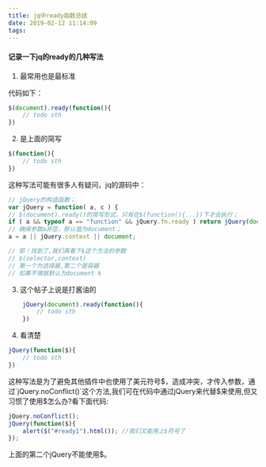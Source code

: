 ```yaml
---
title: jq中ready函数总结
date: 2019-02-12 11:14:09
tags:
---
```


#### 记录一下jq的ready的几种写法

1. 最常用也是最标准

代码如下：

~~~javascript
$(document).ready(function(){
    // todo sth
})
~~~

2. 是上面的简写

~~~javascript
$(function(){
    // todo sth
})
~~~

这种写法可能有很多人有疑问，jq的源码中：

~~~javascript
// jQuery的构造函数； 
var jQuery = function( a, c ) { 
// $(document).ready()的简写形式，只有在$(function(){...})下才会执行； 
if ( a && typeof a == "function" && jQuery.fn.ready ) return jQuery(document).ready(a); 
// 确保参数a非空，默认值为document； 
a = a || jQuery.context || document; 

// 耶！找到了,我们再看下$这个方法的参数 
// $(selector,context) 
// 第一个为选择器,第二个是容器 
// 如果不填就默认为document k
~~~

3. 这个帖子上说是打酱油的

~~~javascript
    jQuery(document).ready(function(){
        // todo sth
    })
~~~

4. 看清楚

~~~javascript
jQuery(function($){
    // todo sth
})

~~~

这种写法是为了避免其他插件中也使用了美元符号$，造成冲突，才传入参数，通过`jQuery.noConflict()`这个方法,我们可在代码中通过jQuery来代替$来使用,但又习惯了使用$怎么办?看下面代码: 
~~~javascript
jQuery.noConflict(); 
jQuery(function($){ 
    alert($("#ready1").html()); //我们又能用上$符号了 
}); 
~~~
上面的第二个jQuery不能使用$。

